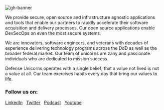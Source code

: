 ![gh-banner](https://github.com/defenseunicorns/.github/assets/882485/a04aaf24-00f6-4d68-8008-44b99dc0f168)

We provide secure, open source and infrastructure agnostic applications and tools that enable our partners to rapidly accelerate their software acquisition and delivery processes. Our open source applications enable DevSecOps on even the most secure systems.

We are innovators, software engineers, and veterans with decades of experience delivering technology programs across the DoD as well as the broader federal market. Our team of unicorns are zany and passionate individuals who are dedicated to mission success.

Defense Unicorns operates with a single belief; that a value not lived is not a value at all. Our team exercises habits every day that bring our values to life.

### Follow us on:
<!-- This is lame GH....
<a href="https://www.linkedin.com/company/defense-unicorns"><img src="https://github.com/defenseunicorns/.github/assets/882485/eb840854-7a40-4df7-be9f-0a5c5130ca56" /></a> &nbsp;
<a href="https://mobile.twitter.com/defenseunicorns"><img src="https://github.com/defenseunicorns/.github/assets/882485/24363576-978e-43e3-ad54-1f0cb652a3c8" /></a> &nbsp;
<a href="https://anchor.fm/defenseunicorns"><img src="https://github.com/defenseunicorns/.github/assets/882485/649a9982-5d9e-4145-9c28-fc98000ee40d" /></a> &nbsp;
<a href="https://www.youtube.com/channel/UCWCPckStyw2R0vC4zG68LIg"><img src="https://github.com/defenseunicorns/.github/assets/882485/ed04c9bd-a461-4c00-8fa1-573265005d59" /></a> &nbsp;
 -->
 
[LinkedIn](https://www.linkedin.com/company/defense-unicorns) &nbsp;
[Twitter](https://mobile.twitter.com/defenseunicorns) &nbsp;
[Podcast](https://anchor.fm/defenseunicorns) &nbsp;
[Youtube](https://www.youtube.com/channel/UCWCPckStyw2R0vC4zG68LIg) &nbsp;

